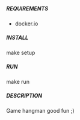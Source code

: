 
##### REQUIREMENTS

* docker.io

##### INSTALL

make setup

##### RUN

make run

##### DESCRIPTION

Game hangman good fun ;)